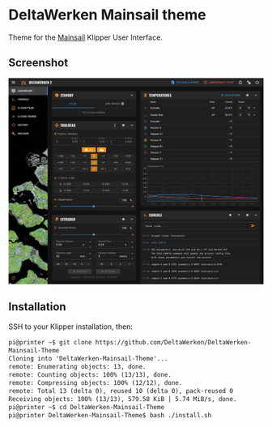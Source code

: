 # DeltaWerken Mainsail theme

Theme for the [Mainsail](https://docs.mainsail.xyz/) Klipper User Interface.

## Screenshot

![DeltaWerken Mainsail theme screenshot](./image/screenshot.png)

## Installation

SSH to your Klipper installation, then:

```console
pi@printer ~$ git clone https://github.com/DeltaWerken/DeltaWerken-Mainsail-Theme
Cloning into 'DeltaWerken-Mainsail-Theme'...
remote: Enumerating objects: 13, done.
remote: Counting objects: 100% (13/13), done.
remote: Compressing objects: 100% (12/12), done.
remote: Total 13 (delta 0), reused 10 (delta 0), pack-reused 0
Receiving objects: 100% (13/13), 579.58 KiB | 5.74 MiB/s, done.
pi@printer ~$ cd DeltaWerken-Mainsail-Theme
pi@printer DeltaWerken-Mainsail-Theme$ bash ./install.sh
```

